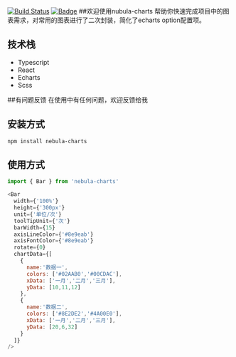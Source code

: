 
[![Build Status](https://travis-ci.com/joeweegun/nebula-charts.svg?branch=main)](https://travis-ci.com/joeweegun/nebula-charts)
[![Badge](https://img.shields.io/badge/link-996.icu-%23FF4D5B.svg?style=flat-square)](https://996.icu/#/zh_CN)
##欢迎使用nubula-charts
帮助你快速完成项目中的图表需求，对常用的图表进行了二次封装，简化了echarts option配置项。

## 技术栈

* Typescript
* React
* Echarts
* Scss


##有问题反馈
在使用中有任何问题，欢迎反馈给我

## 安装方式
```
npm install nebula-charts

```

## 使用方式

```javascript
import { Bar } from 'nebula-charts'

<Bar 
  width={'100%'}
  height={'300px'}
  unit={'单位/次'}
  toolTipUnit={'次'}
  barWidth={15}
  axisLineColor={'#8e9eab'}
  axisFontColor={'#8e9eab'}
  rotate={0}
  chartData={[
    {
      name:'数据一',
      colors: ['#02AAB0','#00CDAC'],
      xData: ['一月','二月','三月'],
      yData: [10,11,12]
    },
    {
      name:'数据二',
      colors: ['#8E2DE2','#4A00E0'],
      xData: ['一月','二月','三月'],
      yData: [20,6,32]
    }
  ]}
/>

```
